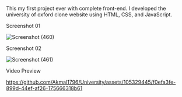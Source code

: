 This my first project ever with complete front-end.
I developed the university of oxford clone website using HTML, CSS, and  JavaScript.

Screenshot 01

![Screenshot (460)](https://github.com/Akmal1796/University/assets/105329445/63920af6-22e2-4ca2-92d8-47eaf7a38b0a)

Screenshot 02

![Screenshot (461)](https://github.com/Akmal1796/University/assets/105329445/f816cfac-f2ba-4fe2-a3d3-09b4a127f99e)


Video Preview



https://github.com/Akmal1796/University/assets/105329445/f0efa3fe-899d-44ef-af26-175666318b61


